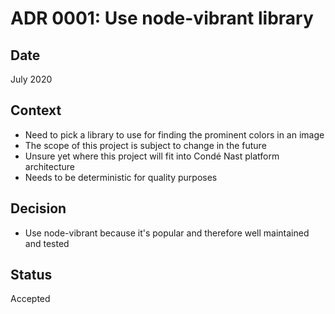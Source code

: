 # ADR 0001: Use node-vibrant library

## Date

July 2020

## Context

* Need to pick a library to use for finding the prominent colors in an image
* The scope of this project is subject to change in the future
* Unsure yet where this project will fit into Condé Nast platform architecture
* Needs to be deterministic for quality purposes

## Decision

* Use node-vibrant because it's popular and therefore well maintained and tested

## Status

Accepted
